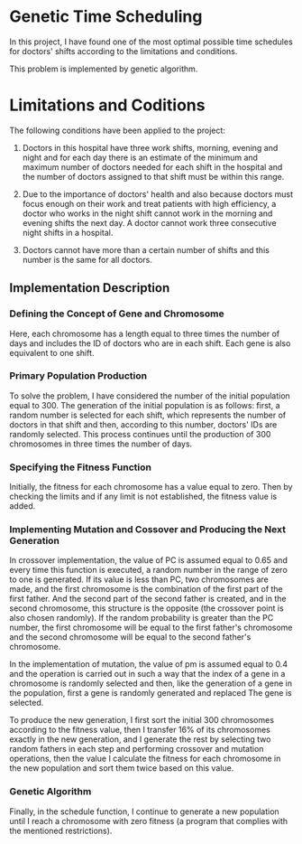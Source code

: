# Genetic Time Scheduling
In this project, I have found one of the most optimal possible time schedules for doctors' shifts according to the limitations and conditions.

This problem is implemented by genetic algorithm.

# Limitations and Coditions
The following conditions have been applied to the project:

1. Doctors in this hospital have three work shifts, morning, evening and night and for each day there is an estimate of the minimum and maximum number of doctors needed for each shift in the hospital and the number of doctors assigned to that shift must be within this range.

2. Due to the importance of doctors' health and also because doctors must focus enough on their work and treat patients with high efficiency, a doctor who works in the night shift cannot work in the morning and evening shifts the next day. A doctor cannot work three consecutive night shifts in a hospital.

3. Doctors cannot have more than a certain number of shifts and this number is the same for all doctors.

## Implementation Description

### Defining the Concept of Gene and Chromosome

Here, each chromosome has a length equal to three times the number of days and includes the ID of doctors who are in each shift. Each gene is also equivalent to one shift.

### Primary Population Production

To solve the problem, I have considered the number of the initial population equal to 300. The generation of the initial population is as follows: first, a random number is selected for each shift, which represents the number of doctors in that shift and then, according to this number, doctors' IDs are randomly selected.
This process continues until the production of 300 chromosomes in three times the number of days.

### Specifying the Fitness Function
Initially, the fitness for each chromosome has a value equal to zero. Then by checking the limits and if any limit is not established, the fitness value is added.

### Implementing Mutation and Cossover and Producing the Next Generation
In crossover implementation, the value of PC is assumed equal to 0.65 and every time this function is executed, a random number in the range of zero to one is generated. If its value is less than PC, two chromosomes are made, and the first chromosome is the combination of the first part of the first father. And the second part of the second father is created, and in the second chromosome, this structure is the opposite (the crossover point is also chosen randomly). If the random probability is greater than the PC number, the first chromosome will be equal to the first father's chromosome and the second chromosome will be equal to the second father's chromosome.

In the implementation of mutation, the value of pm is assumed equal to 0.4 and the operation is carried out in such a way that the index of a gene in a chromosome is randomly selected and then, like the generation of a gene in the population, first a gene is randomly generated and replaced The gene is selected.

To produce the new generation, I first sort the initial 300 chromosomes according to the fitness value, then I transfer 16% of its chromosomes exactly in the new generation, and I generate the rest by selecting two random fathers in each step and performing crossover and mutation operations, then the value I calculate the fitness for each chromosome in the new population and sort them twice based on this value.

### Genetic Algorithm
Finally, in the schedule function, I continue to generate a new population until I reach a chromosome with zero fitness (a program that complies with the mentioned restrictions).
